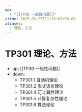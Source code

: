 ```yaml
---
up:
  - "[[TP30 一般性问题]]"
ctime: 2025-03-25T11:18:02+08:00
aliases:
  - 理论、方法
---
```


# TP301 理论、方法

- up: [[TP30 一般性问题]]
- down:	
	- TP301.1 自动机理论
	- TP301.2 形式语言理论
	- TP301.4 可计算性理论
	- TP301.5 计算复杂性理论
	- TP301.6 算法理论
	
